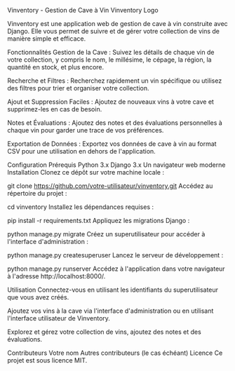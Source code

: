 Vinventory - Gestion de Cave à Vin
Vinventory Logo

Vinventory est une application web de gestion de cave à vin construite avec Django. Elle vous permet de suivre et de gérer votre collection de vins de manière simple et efficace.

Fonctionnalités
Gestion de la Cave : Suivez les détails de chaque vin de votre collection, y compris le nom, le millésime, le cépage, la région, la quantité en stock, et plus encore.

Recherche et Filtres : Recherchez rapidement un vin spécifique ou utilisez des filtres pour trier et organiser votre collection.

Ajout et Suppression Faciles : Ajoutez de nouveaux vins à votre cave et supprimez-les en cas de besoin.

Notes et Évaluations : Ajoutez des notes et des évaluations personnelles à chaque vin pour garder une trace de vos préférences.

Exportation de Données : Exportez vos données de cave à vin au format CSV pour une utilisation en dehors de l'application.

Configuration
Prérequis
Python 3.x
Django 3.x
Un navigateur web moderne
Installation
Clonez ce dépôt sur votre machine locale :

git clone https://github.com/votre-utilisateur/vinventory.git
Accédez au répertoire du projet :

cd vinventory
Installez les dépendances requises :

pip install -r requirements.txt
Appliquez les migrations Django :

python manage.py migrate
Créez un superutilisateur pour accéder à l'interface d'administration :

python manage.py createsuperuser
Lancez le serveur de développement :

python manage.py runserver
Accédez à l'application dans votre navigateur à l'adresse http://localhost:8000/.

Utilisation
Connectez-vous en utilisant les identifiants du superutilisateur que vous avez créés.

Ajoutez vos vins à la cave via l'interface d'administration ou en utilisant l'interface utilisateur de Vinventory.

Explorez et gérez votre collection de vins, ajoutez des notes et des évaluations.

Contributeurs
Votre nom
Autres contributeurs (le cas échéant)
Licence
Ce projet est sous licence MIT.
